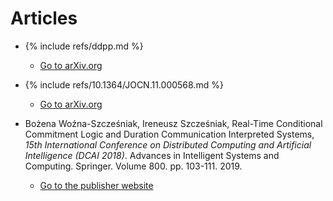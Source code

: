 <!-- -*- coding: utf-8 -*- -->

# Articles

* {% include refs/ddpp.md %}

  * [Go to arXiv.org](https://arxiv.org/abs/1905.04581)

* {% include refs/10.1364/JOCN.11.000568.md %}
  
  * [Go to arXiv.org](https://arxiv.org/abs/1810.04481)

* Bożena Woźna-Szcześniak, Ireneusz Szcześniak, Real-Time Conditional
  Commitment Logic and Duration Communication Interpreted Systems,
  *15th International Conference on Distributed Computing and
  Artificial Intelligence (DCAI 2018)*. Advances in Intelligent
  Systems and Computing. Springer. Volume 800. pp. 103-111. 2019.

  * [Go to the publisher
    website](https://doi.org/10.1007/978-3-319-94649-8_13)
